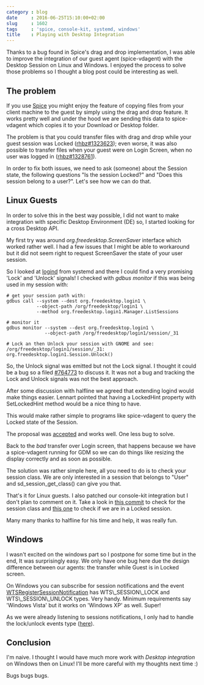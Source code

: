 ```yaml
---
category : blog
date     : 2016-06-25T15:10:00+02:00
slug     : 1602
tags     : 'spice, console-kit, systemd, windows'
title    : Playing with Desktop Integration
---
```


Thanks to a bug found in Spice's drag and drop implementation, I was
able to improve the integration of our guest agent (spice-vdagent) with
the Desktop Session on Linux and Windows. I enjoyed the process to solve
those problems so I thought a blog post could be interesting as well.

## The problem

If you use [Spice](www.spice-space.org) you might enjoy the feature of
copying files from your client machine to the guest by simply using the
drag and drop feature. It works pretty well and under the hood we are
sending this data to spice-vdagent which copies it to your Download or
Desktop folder.

The problem is that you could transfer files with drag and drop while
your guest session was Locked
([rhbz\#1323623](https://bugzilla.redhat.com/show_bug.cgi?id=1323623));
even worse, it was also possible to transfer files when your guest were
on Login Screen, when no user was logged in
([rhbz\#1328761](https://bugzilla.redhat.com/show_bug.cgi?id=1328761)).

In order to fix both issues, we need to ask (someone) about the Session
state, the following questions &quot;Is the session Locked?&quot; and
&quot;Does this session belong to a user?&quot;. Let's see how we can do
that.

## Linux Guests

In order to solve this in the best way possible, I did not want to make
integration with specific Desktop Environment (DE) so, I started looking
for a cross Desktop API.

My first try was around *org.freedesktop.ScreenSaver* interface which
worked rather well. I had a few issues that I might be able to
workaround but it did not seem right to request ScreenSaver the state of
your user session.

So I looked at
[logind](https://www.freedesktop.org/wiki/Software/systemd/logind/) from
systemd and there I could find a very promising 'Lock' and 'Unlock'
signals! I checked with *gdbus monitor* if this was being used in my
session with:

```
# get your session path with:
gdbus call --system --dest org.freedesktop.login1 \
           --object-path /org/freedesktop/login1 \
           --method org.freedesktop.login1.Manager.ListSessions

# monitor it
gdbus monitor --system --dest org.freedesktop.login1 \
              --object-path /org/freedesktop/login1/session/_31

# Lock an then Unlock your session with GNOME and see:
/org/freedesktop/login1/session/_31: org.freedesktop.login1.Session.Unlock()
```

So, the Unlock
signal was emitted but not the Lock signal. I thought it could be a bug
so a filed [\#764773](https://bugzilla.gnome.org/show_bug.cgi?id=764773)
to discuss it. It was not a bug and tracking the Lock and Unlock signals
was not the best approach.

After some discussion with halfline we agreed that extending logind
would make things easier. Lennart pointed that having a LockedHint
property with SetLockedHint method would be a nice thing to have.

This would make rather simple to programs like spice-vdagent to query
the Locked state of the Session.

The proposal was
[accepted](https://github.com/systemd/systemd/pull/3238) and works well.
One less bug to solve.

Back to the *bad* transfer over Login screen, that happens because we
have a spice-vdagent running for GDM so we can do things like resizing
the display correctly and as soon as possible.

The solution was rather simple here, all you need to do is to check your
session class. We are only interested in a session that belongs to
&quot;User&quot; and sd\_session\_get\_class() can give you that.

That's it for Linux guests. I also patched our console-kit integration
but I don't plan to comment on it. Take a look in [this
commit](https://cgit.freedesktop.org/spice/linux/vd_agent/commit/?id=49c421a82cebeeb47f268d57d30384e650734ae9)
to check for the session class and [this
one](https://cgit.freedesktop.org/spice/linux/vd_agent/commit/?id=1700c0244f37dc67a48519765543ddd7c3f4c17b)
to check if we are in a Locked session.

Many many thanks to halfline for his time and help, it was really fun.

## Windows

I wasn't excited on the windows part so I postpone for some time but in
the end, It was surprisingly easy. We only have one bug here due the
design difference between our agents: the transfer while Guest is in
Locked screen.

On Windows you can subscribe for session notifications and the event
[WTSRegisterSessionNotification](https://msdn.microsoft.com/en-us/library/aa383841(v=vs.85).aspx)
has WTS\_SESSION\_LOCK and WTS\_SESSION\_UNLOCK types. Very handy.
Minimum requirements say 'Windows Vista' but it works on 'Windows XP' as
well. Super!

As we were already listening to sessions notifications, I only had to
handle the lock/unlock events type
([here](https://cgit.freedesktop.org/spice/win32/vd_agent/commit/?id=5907b6cbb5c724f9729da59a644271b4258d122e)).

## Conclusion

I'm naive. I thought I would have much more work with *Desktop
integration* on Windows then on Linux! I'll be more careful with my
thoughts next time :)

Bugs bugs bugs.
